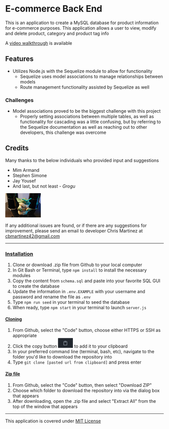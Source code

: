 # E-commerce Back End

This is an application to create a MySQL database for product information for e-commerce purposes. This application allows a user to view, modify and delete product, category and product tag info

  
A [video walkthrough](https://youtu.be/_PoDF5K7n2Q) is available

## Features
* Utilizes Node.js with the Sequelize module to allow for functionality 
    * Sequelize uses model associations to manage relationships between models
    * Route management functionality assisted by Sequelize as well


### Challenges
* Model associations proved to be the biggest challenge with this project
    * Properly setting associations between multiple tables, as well as functionality for cascading was a little confusing, but by referring to the Sequelize documentation as well as reaching out to other developers, this challenge was overcome


## Credits
Many thanks to the below individuals who provided input and suggestions
* Mim Armand
* Stephen Simone
* Jay Yousef 
* And last, but not least - *Grogu*
        
<img src="./assets/images/grogu.png">


If any additional issues are found, or if there are any suggestions for improvement, please send an email to developer Chris Martinez at cbmartinez42@gmail.com

---

### <ins>Installation</ins>
1.  Clone or download .zip file from Github to your local computer
2.  In Git Bash or Terminal, type `npm install` to install the necessary modules
3.  Copy the content from `schema.sql` and paste into your favorite SQL GUI to create the database
4.  Update the information in `.env.EXAMPLE` with your username and password and rename the file as `.env`
5.  Type `npm run seed` in your terminal to seed the database
6.  When ready, type `npm start` in your terminal to launch `server.js`

#### <ins>Cloning</ins>
1. From Github, select the "Code" button, choose either HTTPS or SSH as appropriate
2. Click the copy button <img src="./assets/images/copy-button.PNG"> to add it to your clipboard
3. In your preferred command line (terminal, bash, etc), navigate to the folder you'd like to download the repository into
4. Type `git clone [pasted url from clipboard]` and press enter


#### <ins>Zip file</ins>
1. From Github, select the "Code" button, then select "Download ZIP"
2. Choose which folder to download the repository into via the dialog box that appears
3. After downloading, open the .zip file and select "Extract All" from the top of the window that appears


---

This application is covered under [MIT License](./LICENSE)


